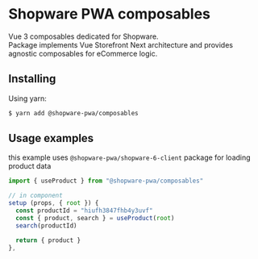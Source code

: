 # Shopware PWA composables

Vue 3 composables dedicated for Shopware.  
Package implements Vue Storefront Next architecture and provides agnostic composables for eCommerce logic.

## Installing

Using yarn:

```bash
$ yarn add @shopware-pwa/composables
```

## Usage examples

this example uses `@shopware-pwa/shopware-6-client` package for loading product data

```js
import { useProduct } from "@shopware-pwa/composables"

// in component
setup (props, { root }) {
  const productId = "hiufh3847fhb4y3uvf"
  const { product, search } = useProduct(root)
  search(productId)

  return { product }
},
```
